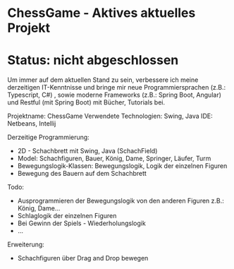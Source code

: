 # ChessGame - Aktives aktuelles Projekt
# Status: nicht abgeschlossen

Um immer auf dem aktuellen Stand zu sein, verbessere ich meine derzeitigen IT-Kenntnisse und bringe mir neue 
Programmiersprachen (z.B.: Typescript, C#) , sowie moderne Frameworks (z.B.: Spring Boot, Angular) und Restful 
(mit Spring Boot) mit Bücher, Tutorials bei.

Projektname: ChessGame
Verwendete Technologien: Swing, Java
IDE: Netbeans, Intellij


Derzeitige Programmierung:
- 2D - Schachbrett mit Swing, Java (SchachField)
- Model: Schachfiguren, Bauer, König, Dame, Springer, Läufer, Turm
- Bewegungslogik-Klassen: Bewegungslogik, Logik der einzelnen Figuren 
- Bewegung des Bauern auf dem Schachbrett

Todo:
- Ausprogrammieren der Bewegungslogik von den anderen Figuren z.B.: König, Dame...
- Schlaglogik der einzelnen Figuren
- Bei Gewinn der Spiels - Wiederholungslogik
- ...

Erweiterung:
- Schachfiguren über Drag and Drop bewegen

